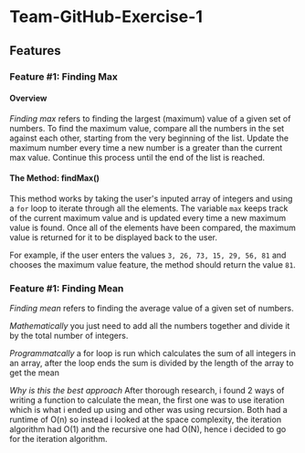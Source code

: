 # Team-GitHub-Exercise-1

## Features

### Feature #1: Finding Max

#### Overview
*Finding max* refers to finding the largest (maximum) value of a given set of numbers. To find the maximum value, compare all the numbers in the set against each other, starting from the very beginning of the list. Update the maximum number every time a new number is a greater than the current max value. Continue this process until the end of the list is reached.

#### The Method: findMax()
This method works by taking the user's inputed array of integers and using a `for` loop to iterate through all the elements. The variable `max` keeps track of the current maximum value and is updated every time a new maximum value is found. Once all of the elements have been compared, the maximum value is returned for it to be displayed back to the user. 

For example, if the user enters the values `3, 26, 73, 15, 29, 56, 81` and chooses the maximum value feature, the method should return the value `81`.

### Feature #1: Finding Mean

*Finding mean* 
refers to finding the average  value of a given set of numbers.

*Mathematically* 
you just need to add all the numbers together and divide it by the total number of integers.


*Programmatcally*
a for loop is run which calculates the sum of all integers in an array, after the loop ends the sum is divided by the length of the array to get the mean

*Why is this the best approach*
After thorough research, i found 2 ways of writing a function to calculate the mean, the first one was to use iteration which is what i ended up using and other was using recursion. Both had a runtime of O(n) so instead i looked at the space complexity, the iteration algorithm had O(1) and the recursive one had O(N), hence i decided to go for the iteration algorithm.